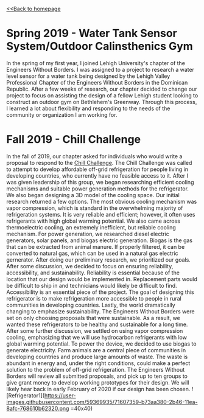 [<<Back to homepage](https://liam-magargal.github.io/Liam-Magargal/)

# Spring 2019 - Water Tank Sensor System/Outdoor Calinsthenics Gym
  In the spring of my first year, I joined Lehigh University's chapter of the Engineers Without Borders. I was assigned to a project to research a water level sensor for a water tank being designed by the Lehigh Valley Professional Chapter of the Engineers Without Borders in the Dominican Republic. After a few weeks of research, our chapter decided to change our project to focus on assisting the design of a fellow Lehigh student looking to construct an outdoor gym on Bethlehem's Greenway. Through this process, I learned a lot about flexibility and responding to the needs of the community or organization I am working for.
  
# Fall 2019 - Chill Challenge
  In the fall of 2019, our chapter asked for individuals who would write a proposal to respond to the [Chill Challenge](https://www.ewb-usa.org/chill-challenge/). The Chill Challenge was called to attempt to develop affordable off-grid refrigeration for people living in developing countries, who currently have no feasible access to it. After I was given leadership of this group, we began researching efficient cooling mechanisms and suitable power generation methods for the refrigerator. We also began designing a 3D model of the cooling space. Our initial research returned a few options. The most obvious cooling mechanism was vapor compression, which is standard in the overwhelming majority of refrigeration systems. It is very reliable and efficient; however, it often uses refrigerants with high global warming potential. We also came across thermoelectric cooling, an extremely inefficient, but reliable cooling mechanism. For power generation, we researched diesel electric generators, solar panels, and biogas electric generation. Biogas is the gas that can be extracted from animal manure. If properly filtered, it can be converted to natural gas, which can be used in a natural gas electric gernerator. After doing our preliminary research, we prioritized our goals. After some discussion, we decided to focus on ensuring reliability, accessibility, and sustainability. Reliability is essential because of the location that our design would be implemented in. Replacement parts would be difficult to ship in and technicians would likely be difficult to find. Accessibility is an essential piece of the project. The goal of designing this refrigerator is to make refrigeration more accessible to people in rural communities in developing countries. Lastly, the world dramatically changing to emphasize sustainability. The Engineers Without Borders were set on only choosing proposals that were sustainable. As a result, we wanted these refrigerators to be healthy and sustainable for a long time. After some further discussion, we settled on using vapor compression cooling, emphasizing that we will use hydrocarbon refrigerants with low global warming potential. To power the device, we decided to use biogas to generate electricity. Farm animals are a central piece of communities in developing countries and produce large amounts of waste. The waste is abundant in energy and, under the right conditions, could make a perfect solution to the problem of off-grid refrigeration. The Engineers Without Borders will review all submitted proposals, and pick up to ten groups to give grant money to develop working prototypes for their design. We will likely hear back in early February of 2020 if our design has been chosen.
![Refrigerator1](https://user-images.githubusercontent.com/59369935/71607359-b73aa380-2b46-11ea-8afc-768610b62320.png =40x40)
